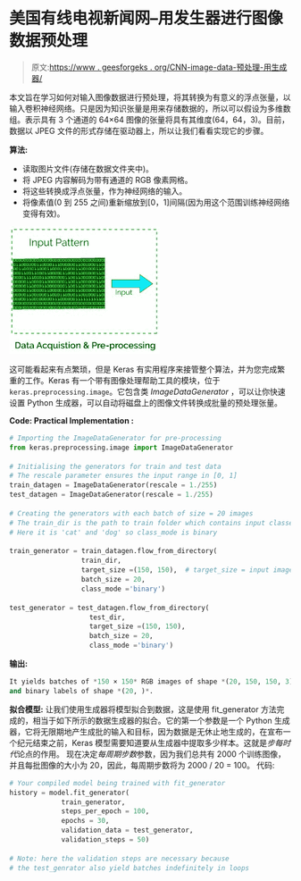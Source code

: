 # 美国有线电视新闻网–用发生器进行图像数据预处理

> 原文:[https://www . geesforgeks . org/CNN-image-data-预处理-用生成器/](https://www.geeksforgeeks.org/cnn-image-data-pre-processing-with-generators/)

本文旨在学习如何对输入图像数据进行预处理，将其转换为有意义的浮点张量，以输入卷积神经网络。只是因为知识张量是用来存储数据的，所以可以假设为多维数组。表示具有 3 个通道的 64×64 图像的张量将具有其维度(64，64，3)。目前，数据以 JPEG 文件的形式存储在驱动器上，所以让我们看看实现它的步骤。

**算法:**

*   读取图片文件(存储在数据文件夹中)。
*   将 JPEG 内容解码为带有通道的 RGB 像素网格。
*   将这些转换成浮点张量，作为神经网络的输入。
*   将像素值(0 到 255 之间)重新缩放到[0，1]间隔(因为用这个范围训练神经网络变得有效)。

![](img/0edda064c4602eb58b03ce3c225cd758.png)

这可能看起来有点繁琐，但是 Keras 有实用程序来接管整个算法，并为您完成繁重的工作。Keras 有一个带有图像处理帮助工具的模块，位于`keras.preprocessing.image`。它包含类 *ImageDataGenerator* ，可以让你快速设置 Python 生成器，可以自动将磁盘上的图像文件转换成批量的预处理张量。

**Code: Practical Implementation :**

```py
# Importing the ImageDataGenerator for pre-processing 
from keras.preprocessing.image import ImageDataGenerator

# Initialising the generators for train and test data
# The rescale parameter ensures the input range in [0, 1] 
train_datagen = ImageDataGenerator(rescale = 1./255)
test_datagen = ImageDataGenerator(rescale = 1./255)

# Creating the generators with each batch of size = 20 images
# The train_dir is the path to train folder which contains input classes
# Here it is 'cat' and 'dog' so class_mode is binary

train_generator = train_datagen.flow_from_directory(
                  train_dir,
                  target_size =(150, 150),  # target_size = input image size
                  batch_size = 20,
                  class_mode ='binary')

test_generator = test_datagen.flow_from_directory(
                    test_dir,
                    target_size =(150, 150),
                    batch_size = 20,
                    class_mode ='binary')
```

**输出:**

```py
It yields batches of *150 × 150* RGB images of shape *(20, 150, 150, 3)* 
and binary labels of shape *(20, )*.
```

**拟合模型:**
让我们使用生成器将模型拟合到数据，这是使用 fit_generator 方法完成的，相当于如下所示的数据生成器的拟合。它的第一个参数是一个 Python 生成器，它将无限期地产生成批的输入和目标，因为数据是无休止地生成的，在宣布一个纪元结束之前，Keras 模型需要知道要从生成器中提取多少样本。这就是*步每时代*论点的作用。
现在决定*每周期步数*参数，因为我们总共有 2000 个训练图像，并且每批图像的大小为 20，因此，每周期步数将为 2000 / 20 = 100。
代码:

```py
# Your compiled model being trained with fit_generator
history = model.fit_generator(
             train_generator,
             steps_per_epoch = 100,
             epochs = 30,
             validation_data = test_generator,
             validation_steps = 50)

# Note: here the validation steps are necessary because
# the test_genrator also yield batches indefinitely in loops
```